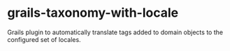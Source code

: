 grails-taxonomy-with-locale
===========================

Grails plugin to automatically translate tags added to domain objects to the configured set of locales.